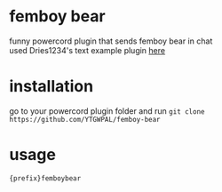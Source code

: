 # femboy bear
funny powercord plugin that sends femboy bear in chat  
used Dries1234's text example plugin [here](https://github.com/Dries1234/Powercord-plugin-starter)
# installation
go to your powercord plugin folder and run `git clone https://github.com/YTGWPAL/femboy-bear`
# usage
`{prefix}femboybear`
